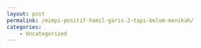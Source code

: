 ```yaml
---
layout: post
permalink: /mimpi-positif-hamil-garis-2-tapi-belum-menikah/
categories:
    - Uncategorized
---
```


